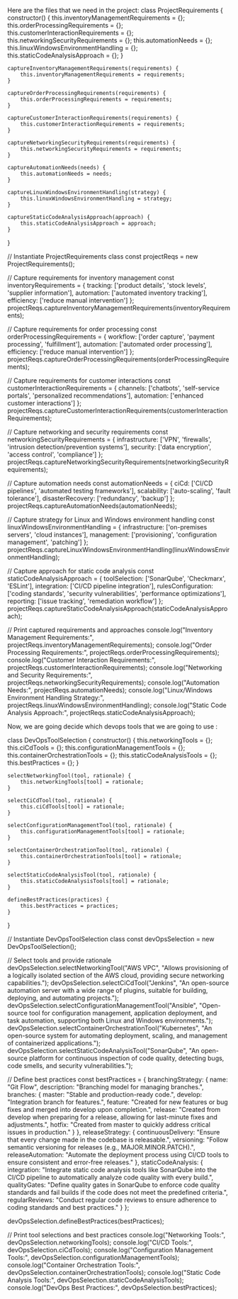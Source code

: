 Here are the files that we need in the project: 
class ProjectRequirements {
    constructor() {
        this.inventoryManagementRequirements = {};
        this.orderProcessingRequirements = {};
        this.customerInteractionRequirements = {};
        this.networkingSecurityRequirements = {};
        this.automationNeeds = {};
        this.linuxWindowsEnvironmentHandling = {};
        this.staticCodeAnalysisApproach = {};
    }

    captureInventoryManagementRequirements(requirements) {
        this.inventoryManagementRequirements = requirements;
    }

    captureOrderProcessingRequirements(requirements) {
        this.orderProcessingRequirements = requirements;
    }

    captureCustomerInteractionRequirements(requirements) {
        this.customerInteractionRequirements = requirements;
    }

    captureNetworkingSecurityRequirements(requirements) {
        this.networkingSecurityRequirements = requirements;
    }

    captureAutomationNeeds(needs) {
        this.automationNeeds = needs;
    }

    captureLinuxWindowsEnvironmentHandling(strategy) {
        this.linuxWindowsEnvironmentHandling = strategy;
    }

    captureStaticCodeAnalysisApproach(approach) {
        this.staticCodeAnalysisApproach = approach;
    }
}

// Instantiate ProjectRequirements class
const projectReqs = new ProjectRequirements();

// Capture requirements for inventory management
const inventoryRequirements = {
    tracking: ['product details', 'stock levels', 'supplier information'],
    automation: ['automated inventory tracking'],
    efficiency: ['reduce manual intervention']
};
projectReqs.captureInventoryManagementRequirements(inventoryRequirements);

// Capture requirements for order processing
const orderProcessingRequirements = {
    workflow: ['order capture', 'payment processing', 'fulfillment'],
    automation: ['automated order processing'],
    efficiency: ['reduce manual intervention']
};
projectReqs.captureOrderProcessingRequirements(orderProcessingRequirements);

// Capture requirements for customer interactions
const customerInteractionRequirements = {
    channels: ['chatbots', 'self-service portals', 'personalized recommendations'],
    automation: ['enhanced customer interactions']
};
projectReqs.captureCustomerInteractionRequirements(customerInteractionRequirements);

// Capture networking and security requirements
const networkingSecurityRequirements = {
    infrastructure: ['VPN', 'firewalls', 'intrusion detection/prevention systems'],
    security: ['data encryption', 'access control', 'compliance']
};
projectReqs.captureNetworkingSecurityRequirements(networkingSecurityRequirements);

// Capture automation needs
const automationNeeds = {
    ciCd: ['CI/CD pipelines', 'automated testing frameworks'],
    scalability: ['auto-scaling', 'fault tolerance'],
    disasterRecovery: ['redundancy', 'backup']
};
projectReqs.captureAutomationNeeds(automationNeeds);

// Capture strategy for Linux and Windows environment handling
const linuxWindowsEnvironmentHandling = {
    infrastructure: ['on-premises servers', 'cloud instances'],
    management: ['provisioning', 'configuration management', 'patching']
};
projectReqs.captureLinuxWindowsEnvironmentHandling(linuxWindowsEnvironmentHandling);

// Capture approach for static code analysis
const staticCodeAnalysisApproach = {
    toolSelection: ['SonarQube', 'Checkmarx', 'ESLint'],
    integration: ['CI/CD pipeline integration'],
    rulesConfiguration: ['coding standards', 'security vulnerabilities', 'performance optimizations'],
    reporting: ['issue tracking', 'remediation workflow']
};
projectReqs.captureStaticCodeAnalysisApproach(staticCodeAnalysisApproach);

// Print captured requirements and approaches
console.log("Inventory Management Requirements:", projectReqs.inventoryManagementRequirements);
console.log("Order Processing Requirements:", projectReqs.orderProcessingRequirements);
console.log("Customer Interaction Requirements:", projectReqs.customerInteractionRequirements);
console.log("Networking and Security Requirements:", projectReqs.networkingSecurityRequirements);
console.log("Automation Needs:", projectReqs.automationNeeds);
console.log("Linux/Windows Environment Handling Strategy:", projectReqs.linuxWindowsEnvironmentHandling);
console.log("Static Code Analysis Approach:", projectReqs.staticCodeAnalysisApproach);

Now, we are going decide which devops tools that we are going to use : 

class DevOpsToolSelection {
    constructor() {
        this.networkingTools = {};
        this.ciCdTools = {};
        this.configurationManagementTools = {};
        this.containerOrchestrationTools = {};
        this.staticCodeAnalysisTools = {};
        this.bestPractices = {};
    }

    selectNetworkingTool(tool, rationale) {
        this.networkingTools[tool] = rationale;
    }

    selectCiCdTool(tool, rationale) {
        this.ciCdTools[tool] = rationale;
    }

    selectConfigurationManagementTool(tool, rationale) {
        this.configurationManagementTools[tool] = rationale;
    }

    selectContainerOrchestrationTool(tool, rationale) {
        this.containerOrchestrationTools[tool] = rationale;
    }

    selectStaticCodeAnalysisTool(tool, rationale) {
        this.staticCodeAnalysisTools[tool] = rationale;
    }

    defineBestPractices(practices) {
        this.bestPractices = practices;
    }
}

// Instantiate DevOpsToolSelection class
const devOpsSelection = new DevOpsToolSelection();

// Select tools and provide rationale
devOpsSelection.selectNetworkingTool("AWS VPC", "Allows provisioning of a logically isolated section of the AWS cloud, providing secure networking capabilities.");
devOpsSelection.selectCiCdTool("Jenkins", "An open-source automation server with a wide range of plugins, suitable for building, deploying, and automating projects.");
devOpsSelection.selectConfigurationManagementTool("Ansible", "Open-source tool for configuration management, application deployment, and task automation, supporting both Linux and Windows environments.");
devOpsSelection.selectContainerOrchestrationTool("Kubernetes", "An open-source system for automating deployment, scaling, and management of containerized applications.");
devOpsSelection.selectStaticCodeAnalysisTool("SonarQube", "An open-source platform for continuous inspection of code quality, detecting bugs, code smells, and security vulnerabilities.");

// Define best practices
const bestPractices = {
    branchingStrategy: {
        name: "Git Flow",
        description: "Branching model for managing branches.",
        branches: {
            master: "Stable and production-ready code.",
            develop: "Integration branch for features.",
            feature: "Created for new features or bug fixes and merged into develop upon completion.",
            release: "Created from develop when preparing for a release, allowing for last-minute fixes and adjustments.",
            hotfix: "Created from master to quickly address critical issues in production."
        }
    },
    releaseStrategy: {
        continuousDelivery: "Ensure that every change made in the codebase is releasable.",
        versioning: "Follow semantic versioning for releases (e.g., MAJOR.MINOR.PATCH).",
        releaseAutomation: "Automate the deployment process using CI/CD tools to ensure consistent and error-free releases."
    },
    staticCodeAnalysis: {
        integration: "Integrate static code analysis tools like SonarQube into the CI/CD pipeline to automatically analyze code quality with every build.",
        qualityGates: "Define quality gates in SonarQube to enforce code quality standards and fail builds if the code does not meet the predefined criteria.",
        regularReviews: "Conduct regular code reviews to ensure adherence to coding standards and best practices."
    }
};

devOpsSelection.defineBestPractices(bestPractices);

// Print tool selections and best practices
console.log("Networking Tools:", devOpsSelection.networkingTools);
console.log("CI/CD Tools:", devOpsSelection.ciCdTools);
console.log("Configuration Management Tools:", devOpsSelection.configurationManagementTools);
console.log("Container Orchestration Tools:", devOpsSelection.containerOrchestrationTools);
console.log("Static Code Analysis Tools:", devOpsSelection.staticCodeAnalysisTools);
console.log("DevOps Best Practices:", devOpsSelection.bestPractices);

